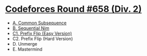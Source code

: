 # [Codeforces Round #658 (Div. 2)](https://codeforces.com/contest/1382)

- [A. Common Subsequence](https://github.com/wingkwong/codeforces/blob/master/contests/1382/A.cpp)
- [B. Sequential Nim](https://github.com/wingkwong/codeforces/blob/master/contests/1382/B.cpp)
- [C1. Prefix Flip (Easy Version)](https://github.com/wingkwong/codeforces/blob/master/contests/1382/C.cpp)
- C2. Prefix Flip (Hard Version)
- D. Unmerge
- E. Mastermind